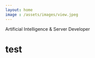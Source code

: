 ```yaml
---
layout: home
image : /assets/images/view.jpeg
--- 
```

Artificial Intelligence & Server Developer

# test
